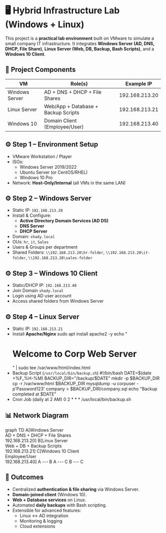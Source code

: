 # 🖥️ Hybrid Infrastructure Lab (Windows + Linux)
This project is a **practical lab environment** built on VMware to simulate a small company IT infrastructure. It integrates **Windows Server (AD, DNS, DHCP, File Share)**, **Linux Server (Web, DB, Backup, Bash Scripts)**, and a **Windows 10 Client**.

## 📌 Project Components
| VM              | Role(s)                                 | Example IP      |
|-----------------|-----------------------------------------|----------------|
| Windows Server  | AD + DNS + DHCP + File Shares           | 192.168.213.20 |
| Linux Server    | Web/App + Database + Backup Scripts     | 192.168.213.21 |
| Windows 10      | Domain Client (Employee/User)           | 192.168.213.40 |

## ⚙️ Step 1 – Environment Setup
- VMware Workstation / Player
- ISOs:
  - Windows Server 2019/2022
  - Ubuntu Server (or CentOS/RHEL)
  - Windows 10 Pro
- Network: **Host-Only/Internal** (all VMs in the same LAN)

## ⚙️ Step 2 – Windows Server
- Static IP: `192.168.213.20`
- Install & Configure:
  - **Active Directory Domain Services (AD DS)**
  - **DNS Server**
  - **DHCP Server**
- Domain: `shady.local`
- OUs: `hr`, `it`, `Sales`
- Users & Groups per department
- Shared Folders: `\\192.168.213.20\hr-folder`, `\\192.168.213.20\it-folder`, `\\192.168.213.20\sales-folder`

## ⚙️ Step 3 – Windows 10 Client
- Static/DHCP IP: `192.168.213.40`
- Join Domain `shady.local`
- Login using AD user account
- Access shared folders from Windows Server

## ⚙️ Step 4 – Linux Server
- Static IP: `192.168.213.21`
- Install **Apache/Nginx**
    sudo apt install apache2 -y
    echo "<h1>Welcome to Corp Web Server</h1>" | sudo tee /var/www/html/index.html
- Backup Script (`/usr/local/bin/backup.sh`)
    #!/bin/bash
    DATE=$(date +%F_%H-%M)
    BACKUP_DIR="/backup/$DATE"
    mkdir -p $BACKUP_DIR
    cp -r /var/www/html $BACKUP_DIR
    mysqldump -u corpuser -p'Password123' company > $BACKUP_DIR/company.sql
    echo "Backup completed at $DATE"
- Cron Job (daily at 2 AM)
    0 2 * * * /usr/local/bin/backup.sh

## 📊 Network Diagram
graph TD
    A[Windows Server<br/>AD + DNS + DHCP + File Shares<br/>192.168.213.20]
    B[Linux Server<br/>Web + DB + Backup Scripts<br/>192.168.213.21]
    C[Windows 10 Client<br/>Employee/User<br/>192.168.213.40]
    A --- B
    A --- C
    B --- C

## 🚀 Outcomes
- Centralized **authentication & file sharing** via Windows Server.
- **Domain-joined client** (Windows 10).
- **Web + Database services** on Linux.
- Automated **daily backups** with Bash scripting.
- Extensible for advanced features:
  - Linux ↔ AD integration
  - Monitoring & logging
  - Cloud extensions

